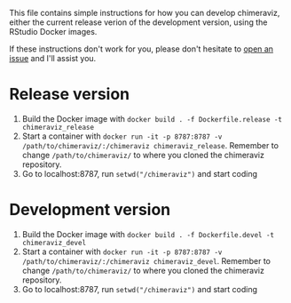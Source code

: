This file contains simple instructions for how you can develop chimeraviz, either the current release verion of the development version, using the RStudio Docker images.

If these instructions don't work for you, please don't hesitate to [open an issue](https://github.com/stianlagstad/chimeraviz/issues/new) and I'll assist you.

# Release version
1. Build the Docker image with `docker build . -f Dockerfile.release -t chimeraviz_release`
2. Start a container with `docker run -it -p 8787:8787 -v /path/to/chimeraviz/:/chimeraviz chimeraviz_release`. Remember to change `/path/to/chimeraviz/` to where you cloned the chimeraviz repository.
3. Go to localhost:8787, run `setwd("/chimeraviz")` and start coding

# Development version
1. Build the Docker image with `docker build . -f Dockerfile.devel -t chimeraviz_devel`
2. Start a container with `docker run -it -p 8787:8787 -v /path/to/chimeraviz/:/chimeraviz chimeraviz_devel`. Remember to change `/path/to/chimeraviz/` to where you cloned the chimeraviz repository.
3. Go to localhost:8787, run `setwd("/chimeraviz")` and start coding

